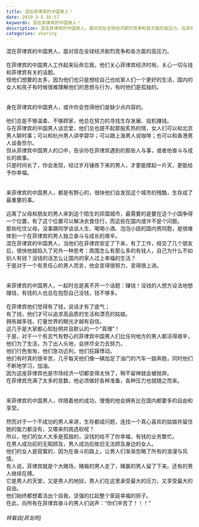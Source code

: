 ```yaml
---
title: 混在菲律宾的中国男人！
date: 2019-3-5 16:57
keywords: 混在菲律宾的中国男人！
description: 混在菲律宾的中国男人，面对现在全球经济剧烈竞争和各方面的高压力。在菲律宾的中国男人工作起来玩命忘我，他们关心菲律宾经济时局，关心一切与钱和菲律宾有关的话题。怪他们想要的太多，因为他们也只是想给自己也给家人们一个更好的生活，国内的女人和孩子有时候很难理解他们的思想与行为，有时他们是孤独的。身在菲律宾的中国男人，或许你会觉得他们是缺少点内容的。他们总是不够温柔、不够顾家，他总在努力的寻找生存发展、投机赚钱。与在菲律宾的中国男人谈恋爱，他们总也提不起那股炙热的情，女人们可以和北京男人聊时事；可以和杭州男人讲李碧华；可以跟上海男人说咖啡；也可以和香港男人谈香奈尔。但从菲律宾中国男人的口中，告诉你在菲律宾遇到的那些人与事，或者他奋斗与成长的故事。只是时间长了，你会发现，经过岁月锤炼下来的男人，才更能撑起一片天，更能给予你幸福。来菲律宾的中国男人，都是有野心的，很快他们会发现这个城市的残酷，生存成了最重要的事。远离了父母和朋友的男人来到这个陌生的异国城市，最需要的是要在这个小国争得一个位置，有了这个位置可以解决衣食住行，而这些在国内或许不是个问题。那些吃住父母，没事跟同学谈谈人生、喝喝小酒、泡泡小妞的国内男同胞，是很难体到一个在菲律宾的男人独立奋斗与成长的艰辛。混在菲律宾的中国男人，当他们在菲律宾安定了下来，有了工作，结交了几个朋友后，很快他就陷入了另外一种思考：周围怎么有那么多的有钱人，自己为什么不如别人有钱？没钱的话怎么让国内的家人过上幸福的生活？于是对于一个有责任心的男人而言，他会变得很努力，变得很上进。来菲律宾的中国男人，一起时总是离不开一个话题：赚钱！没钱的人想方设法地想赚钱，有钱的人也总在抱怨自己没钱，钱不够多。在菲律宾他们觉得有了钱，说话才有了底气；有了钱，他们才可以追求高品质的生活和漂亮的姑娘。拥有越多钱，打量世界的眼光才越有自信。这几乎是大家都心知肚明并且默认的一个“真理”！于是，对于一个有志气有野心的菲律宾中国男人们比任何地方的男人都活得艰辛，他们为了生活，为了出人头地，会拼尽全力去努力。他们行色匆匆，他们急功近利，他们狂躁悸动。他们有时真的很辛苦，几乎每天他们像一辆加足了油门的汽车一路奔跑，同时他们不断地学习，加油。因为这座菲律宾也是市场经济一切都变得太快了，稍不留神就会被抛弃。在菲律宾充满了太多的变数，他必须做好各种准备，各种压力也就随之而来。来菲律宾的中国男人，伴随着他的成功，慢慢的他会拥有比在国内都要多的自由和享受。然而对于一个不成功的男人来讲，生存都成问题，连找一个真心喜欢的姑娘并留住她的能力都没有，又哪来的挑选权呢？所以，他们的女人大多是孤独的，没钱的给不了你幸福，有钱的业务繁忙。在男人成功前的无暇顾及，男人成功后依旧无法顾及身边的女人。他们的女人是寂寞的，因为在奋斗的路上，让男人们渐渐忽略了所有的浪漫与风情。有人说，菲律宾就是个大赌场，赌输的男人走了，赌赢的男人留了下来。还有的男人继续在搏。它是男人的天堂，又是男人的地狱，男人们在这里承受最大的压力，又享受最大的自由。他们始终都想着活出个自我，坚强的扛起整个家庭幸福的担子。在此，向所有在菲律宾奋斗的男人们说声：“你们辛苦了！！！”
categories: sharing
---
```

<td class="t_f" id="postmessage_3162650">

混在菲律宾的中国男人，面对现在全球经济剧烈竞争和各方面的高压力。<br/>
<br/>
在菲律宾的中国男人工作起来玩命忘我，他们关心菲律宾经济时局，关心一切与钱和菲律宾有关的话题。<br/>
怪他们想要的太多，因为他们也只是想给自己也给家人们一个更好的生活，国内的女人和孩子有时候很难理解他们的思想与行为，有时他们是孤独的。<br/>
<br/>
<br/>
身在菲律宾的中国男人，或许你会觉得他们是缺少点内容的。<br/>
<br/>
他们总是不够温柔、不够顾家，他总在努力的寻找生存发展、投机赚钱。<br/>
与在菲律宾的中国男人谈恋爱，他们总也提不起那股炙热的情，女人们可以和北京男人聊时事；可以和杭州男人讲李碧华；可以跟上海男人说咖啡；也可以和香港男人谈香奈尔。<br/>
但从菲律宾中国男人的口中，告诉你在菲律宾遇到的那些人与事，或者他奋斗与成长的故事。<br/>
只是时间长了，你会发现，经过岁月锤炼下来的男人，才更能撑起一片天，更能给予你幸福。<br/>
<br/>
<br/>
来菲律宾的中国男人，都是有野心的，很快他们会发现这个城市的残酷，生存成了最重要的事。<br/>
<br/>
远离了父母和朋友的男人来到这个陌生的异国城市，最需要的是要在这个小国争得一个位置，有了这个位置可以解决衣食住行，而这些在国内或许不是个问题。<br/>
那些吃住父母，没事跟同学谈谈人生、喝喝小酒、泡泡小妞的国内男同胞，是很难体到一个在菲律宾的男人独立奋斗与成长的艰辛。<br/>
混在菲律宾的中国男人，当他们在菲律宾安定了下来，有了工作，结交了几个朋友后，很快他就陷入了另外一种思考：周围怎么有那么多的有钱人，自己为什么不如别人有钱？没钱的话怎么让国内的家人过上幸福的生活？<br/>
于是对于一个有责任心的男人而言，他会变得很努力，变得很上进。<br/>
<br/>
<br/>
来菲律宾的中国男人，一起时总是离不开一个话题：赚钱！没钱的人想方设法地想赚钱，有钱的人也总在抱怨自己没钱，钱不够多。<br/>
<br/>
在菲律宾他们觉得有了钱，说话才有了底气；<br/>
有了钱，他们才可以追求高品质的生活和漂亮的姑娘。<br/>
拥有越多钱，打量世界的眼光才越有自信。<br/>
这几乎是大家都心知肚明并且默认的一个“真理”！<br/>
于是，对于一个有志气有野心的菲律宾中国男人们比任何地方的男人都活得艰辛，他们为了生活，为了出人头地，会拼尽全力去努力。<br/>
他们行色匆匆，他们急功近利，他们狂躁悸动。<br/>
他们有时真的很辛苦，几乎每天他们像一辆加足了油门的汽车一路奔跑，同时他们不断地学习，加油。<br/>
因为这座菲律宾也是市场经济一切都变得太快了，稍不留神就会被抛弃。<br/>
在菲律宾充满了太多的变数，他必须做好各种准备，各种压力也就随之而来。<br/>
<br/>
<br/>
来菲律宾的中国男人，伴随着他的成功，慢慢的他会拥有比在国内都要多的自由和享受。<br/>
<br/>
然而对于一个不成功的男人来讲，生存都成问题，连找一个真心喜欢的姑娘并留住她的能力都没有，又哪来的挑选权呢？<br/>
所以，他们的女人大多是孤独的，没钱的给不了你幸福，有钱的业务繁忙。<br/>
在男人成功前的无暇顾及，男人成功后依旧无法顾及身边的女人。<br/>
他们的女人是寂寞的，因为在奋斗的路上，让男人们渐渐忽略了所有的浪漫与风情。<br/>
有人说，菲律宾就是个大赌场，赌输的男人走了，赌赢的男人留了下来。还有的男人继续在搏。<br/>
它是男人的天堂，又是男人的地狱，男人们在这里承受最大的压力，又享受最大的自由。<br/>
他们始终都想着活出个自我，坚强的扛起整个家庭幸福的担子。<br/>
在此，向所有在菲律宾奋斗的男人们说声：“你们辛苦了！！！”</td>
###### 转载自[菲龙网]